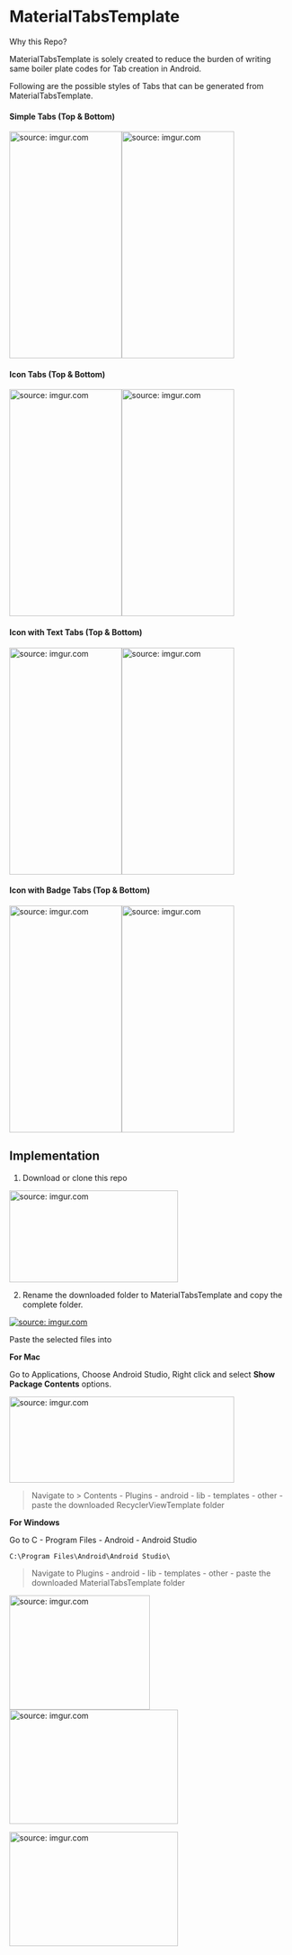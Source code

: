 # MaterialTabsTemplate


Why this Repo?

MaterialTabsTemplate is solely created to reduce the burden of writing same boiler plate codes for Tab creation in Android. 

Following are the possible styles of Tabs that can be generated from MaterialTabsTemplate.

#### Simple Tabs (Top & Bottom)

<a href="https://imgur.com/AAssdIW"><img src="https://i.imgur.com/AAssdIW.png" title="source: imgur.com" height="403" width="200" /></a><a href="https://imgur.com/NRBNjK1"><img src="https://i.imgur.com/NRBNjK1.png" title="source: imgur.com" height="403" width="200" /></a>


#### Icon Tabs (Top & Bottom)

<a href="https://imgur.com/mANfzop"><img src="https://i.imgur.com/mANfzop.png" title="source: imgur.com" height="403" width="200" /></a><a href="https://imgur.com/vk0sscM"><img src="https://i.imgur.com/vk0sscM.png" title="source: imgur.com" height="403" width="200" /></a>


#### Icon with Text Tabs (Top & Bottom)

<a href="https://imgur.com/5ULdB1X"><img src="https://i.imgur.com/5ULdB1X.png" title="source: imgur.com" height="403" width="200"/></a><a href="https://imgur.com/tYyOCQW"><img src="https://i.imgur.com/tYyOCQW.png" title="source: imgur.com" height="403" width="200"/></a>


#### Icon with Badge Tabs (Top & Bottom)

<a href="https://imgur.com/1LK1RLn"><img src="https://i.imgur.com/1LK1RLn.png" title="source: imgur.com" height="403" width="200"/></a><a href="https://imgur.com/nlzm74O"><img src="https://i.imgur.com/nlzm74O.png" title="source: imgur.com" height="403" width="200"/></a>

Implementation
--------------

1. Download or clone this repo

<a href="https://imgur.com/Q77IQu6"><img src="https://i.imgur.com/Q77IQu6.png" title="source: imgur.com" height="163" width="300" /></a>

2. Rename the downloaded folder to MaterialTabsTemplate and copy the complete folder.

<a href="https://imgur.com/AW7HMd4"><img src="https://i.imgur.com/AW7HMd4.png" title="source: imgur.com" /></a>

Paste the selected files into

**For Mac**

Go to Applications, Choose Android Studio, Right click and select **Show Package Contents** options.

<a href="http://imgur.com/6jkayYm"><img src="http://i.imgur.com/6jkayYm.png" title="source: imgur.com" height="153" width="400"/></a>

> Navigate to > Contents - Plugins - android - lib - templates - other - paste the downloaded RecyclerViewTemplate folder

**For Windows**

Go to C - Program Files - Android - Android Studio

```
C:\Program Files\Android\Android Studio\
```

> Navigate to Plugins - android - lib - templates - other - paste the downloaded MaterialTabsTemplate folder

<a href="http://imgur.com/g6vPucq"><img src="http://i.imgur.com/g6vPucq.png" title="source: imgur.com" height="203" width="250"/></a>  <a href="http://imgur.com/16P1k0s"><img src="http://i.imgur.com/16P1k0s.png" title="source: imgur.com" height="203" width="300"/></a>

<a href="http://imgur.com/JIg6iwM"><img src="http://i.imgur.com/JIg6iwM.png" title="source: imgur.com" height="203" width="300"/></a>


